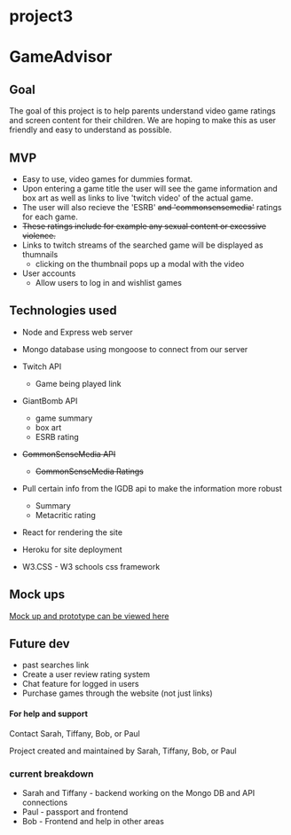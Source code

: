 # project3

# GameAdvisor

## Goal
The goal of this project is to help parents understand video game ratings and screen content for their children. We are hoping to make this as user friendly and easy to understand as possible.

## MVP
* Easy to use, video games for dummies format.
* Upon entering a game title the user will see the game information and box art as well as links to live 'twitch video' of the actual game.
* The user will also recieve the 'ESRB' ~~and 'commonsensemedia'~~ ratings for each game. 
* ~~These ratings include for example any sexual content or excessive violence.~~
* Links to twitch streams of the searched game will be displayed as thumnails
  * clicking on the thumbnail pops up a modal with the video
* User accounts
  * Allow users to log in and wishlist games

## Technologies used
* Node and Express web server
* Mongo database using mongoose to connect from our server

* Twitch API
  * Game being played link
* GiantBomb API
  * game summary
  * box art
  * ESRB rating
* ~~CommonSenseMedia API~~
  * ~~CommonSenseMedia Ratings~~
* Pull certain info from the IGDB api to make the information more robust
  * Summary
  * Metacritic rating

  
* React for rendering the site
* Heroku for site deployment
* W3.CSS - W3 schools css framework

## Mock ups
[Mock up and prototype can be viewed here](https://xd.adobe.com/view/fae3345a-eff7-493a-71d4-c97620cdf00e-8cd2/)

## Future dev
* past searches link
* Create a user review rating system
* Chat feature for logged in users
* Purchase games through the website (not just links)


#### For help and support
Contact Sarah, Tiffany, Bob, or Paul

Project created and maintained by Sarah, Tiffany, Bob, or Paul

### current breakdown
* Sarah and Tiffany - backend working on the Mongo DB and API connections
* Paul - passport and frontend
* Bob - Frontend and help in other areas